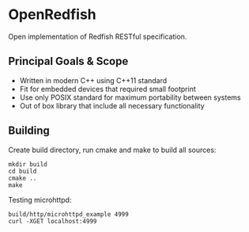 # OpenRedfish

Open implementation of Redfish RESTful specification.

Principal Goals & Scope
-----------------------

* Written in modern C++ using C++11 standard
* Fit for embedded devices that required small footprint
* Use only POSIX standard for maximum portability between systems
* Out of box library that include all necessary functionality

Building
--------

Create build directory, run cmake and make to build all sources:

    mkdir build
    cd build
    cmake ..
    make

Testing microhttpd:

    build/http/microhttpd_example 4999
    curl -XGET localhost:4999
